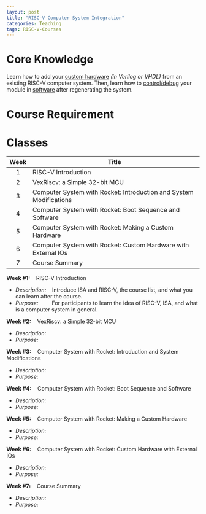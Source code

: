 ```yaml
---
layout: post
title: "RISC-V Computer System Integration"
categories: Teaching
tags: RISC-V-Courses
---
```


# Core Knowledge

Learn how to add your <ins>custom hardware</ins> *(in Verilog or VHDL)* from an existing RISC-V computer system. Then, learn how to <ins>control/debug</ins> your module in <ins>software</ins> after regenerating the system.

# Course Requirement



# Classes

| Week | Title |
|:---:|---|
| 1 | RISC-V Introduction |
| 2 | VexRiscv: a Simple 32-bit MCU |
| 3 | Computer System with Rocket: Introduction and System Modifications |
| 4 | Computer System with Rocket: Boot Sequence and Software |
| 5 | Computer System with Rocket: Making a Custom Hardware |
| 6 | Computer System with Rocket: Custom Hardware with External IOs |
| 7 | Course Summary |

**Week #1:**&nbsp;&nbsp;&nbsp;&nbsp;RISC-V Introduction
- *Description:*&nbsp;&nbsp;&nbsp;&nbsp;Introduce ISA and RISC-V, the course list, and what you can learn after the course.
- *Purpose:*&nbsp;&nbsp;&nbsp;&nbsp;&nbsp;&nbsp;&nbsp;&nbsp;&nbsp;For participants to learn the idea of RISC-V, ISA, and what is a computer system in general.

**Week #2:**&nbsp;&nbsp;&nbsp;&nbsp;VexRiscv: a Simple 32-bit MCU
- *Description:*&nbsp;&nbsp;&nbsp;&nbsp;
- *Purpose:*&nbsp;&nbsp;&nbsp;&nbsp;

**Week #3:**&nbsp;&nbsp;&nbsp;&nbsp;Computer System with Rocket: Introduction and System Modifications
- *Description:*&nbsp;&nbsp;&nbsp;&nbsp;
- *Purpose:*&nbsp;&nbsp;&nbsp;&nbsp;

**Week #4:**&nbsp;&nbsp;&nbsp;&nbsp;Computer System with Rocket: Boot Sequence and Software
- *Description:*&nbsp;&nbsp;&nbsp;&nbsp;
- *Purpose:*&nbsp;&nbsp;&nbsp;&nbsp;

**Week #5:**&nbsp;&nbsp;&nbsp;&nbsp;Computer System with Rocket: Making a Custom Hardware
- *Description:*&nbsp;&nbsp;&nbsp;&nbsp;
- *Purpose:*&nbsp;&nbsp;&nbsp;&nbsp;

**Week #6:**&nbsp;&nbsp;&nbsp;&nbsp;Computer System with Rocket: Custom Hardware with External IOs
- *Description:*&nbsp;&nbsp;&nbsp;&nbsp;
- *Purpose:*&nbsp;&nbsp;&nbsp;&nbsp;

**Week #7:**&nbsp;&nbsp;&nbsp;&nbsp;Course Summary
- *Description:*&nbsp;&nbsp;&nbsp;&nbsp;
- *Purpose:*&nbsp;&nbsp;&nbsp;&nbsp;
